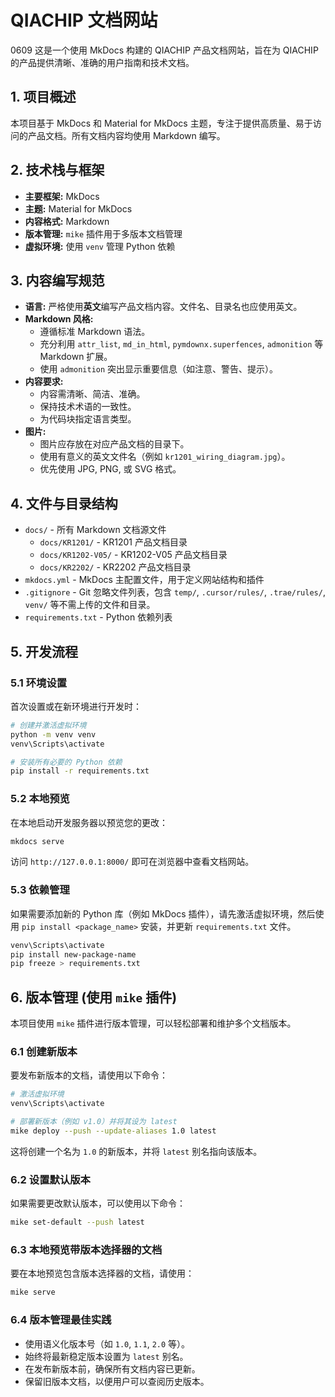 # QIACHIP 文档网站
0609
这是一个使用 MkDocs 构建的 QIACHIP 产品文档网站，旨在为 QIACHIP 的产品提供清晰、准确的用户指南和技术文档。

## 1. 项目概述

本项目基于 MkDocs 和 Material for MkDocs 主题，专注于提供高质量、易于访问的产品文档。所有文档内容均使用 Markdown 编写。

## 2. 技术栈与框架

- **主要框架:** MkDocs
- **主题:** Material for MkDocs
- **内容格式:** Markdown
- **版本管理:** `mike` 插件用于多版本文档管理
- **虚拟环境:** 使用 `venv` 管理 Python 依赖

## 3. 内容编写规范

- **语言:** 严格使用**英文**编写产品文档内容。文件名、目录名也应使用英文。
- **Markdown 风格:**
    - 遵循标准 Markdown 语法。
    - 充分利用 `attr_list`, `md_in_html`, `pymdownx.superfences`, `admonition` 等 Markdown 扩展。
    - 使用 `admonition` 突出显示重要信息（如注意、警告、提示）。
- **内容要求:**
    - 内容需清晰、简洁、准确。
    - 保持技术术语的一致性。
    - 为代码块指定语言类型。
- **图片:**
    - 图片应存放在对应产品文档的目录下。
    - 使用有意义的英文文件名（例如 `kr1201_wiring_diagram.jpg`）。
    - 优先使用 JPG, PNG, 或 SVG 格式。

## 4. 文件与目录结构

- `docs/` - 所有 Markdown 文档源文件
  - `docs/KR1201/` - KR1201 产品文档目录
  - `docs/KR1202-V05/` - KR1202-V05 产品文档目录
  - `docs/KR2202/` - KR2202 产品文档目录
- `mkdocs.yml` - MkDocs 主配置文件，用于定义网站结构和插件
- `.gitignore` - Git 忽略文件列表，包含 `temp/`, `.cursor/rules/`, `.trae/rules/`, `venv/` 等不需上传的文件和目录。
- `requirements.txt` - Python 依赖列表

## 5. 开发流程

### 5.1 环境设置

首次设置或在新环境进行开发时：

```bash
# 创建并激活虚拟环境
python -m venv venv
venv\Scripts\activate

# 安装所有必要的 Python 依赖
pip install -r requirements.txt
```

### 5.2 本地预览

在本地启动开发服务器以预览您的更改：

```bash
mkdocs serve
```

访问 `http://127.0.0.1:8000/` 即可在浏览器中查看文档网站。

### 5.3 依赖管理

如果需要添加新的 Python 库（例如 MkDocs 插件），请先激活虚拟环境，然后使用 `pip install <package_name>` 安装，并更新 `requirements.txt` 文件。

```bash
venv\Scripts\activate
pip install new-package-name
pip freeze > requirements.txt
```

## 6. 版本管理 (使用 `mike` 插件)

本项目使用 `mike` 插件进行版本管理，可以轻松部署和维护多个文档版本。

### 6.1 创建新版本

要发布新版本的文档，请使用以下命令：

```bash
# 激活虚拟环境
venv\Scripts\activate

# 部署新版本（例如 v1.0）并将其设为 latest
mike deploy --push --update-aliases 1.0 latest
```

这将创建一个名为 `1.0` 的新版本，并将 `latest` 别名指向该版本。

### 6.2 设置默认版本

如果需要更改默认版本，可以使用以下命令：

```bash
mike set-default --push latest
```

### 6.3 本地预览带版本选择器的文档

要在本地预览包含版本选择器的文档，请使用：

```bash
mike serve
```

### 6.4 版本管理最佳实践

- 使用语义化版本号（如 `1.0`, `1.1`, `2.0` 等）。
- 始终将最新稳定版本设置为 `latest` 别名。
- 在发布新版本前，确保所有文档内容已更新。
- 保留旧版本文档，以便用户可以查阅历史版本。